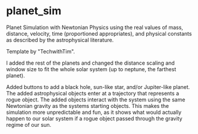 # planet_sim
Planet Simulation with Newtonian Physics using the real values of mass, distance, velocity, time (proportioned appropriates), and physical constants as described by the astrophysical literature.

Template by "TechwithTim".

I added the rest of the planets and changed the distance scaling and window size to fit the whole solar system (up to neptune, the farthest planet).

Added buttons to add a black hole, sun-like star, and/or Jupiter-like planet. The added astrophysical objects enter at a trajectory that represents a rogue object. The added objects interact with the system using the same Newtonian gravity as the systems starting objects. This makes the simulation more unpredictable and fun, as it shows what would actually happen to our solar system if a rogue object passed through the gravity regime of our sun.
